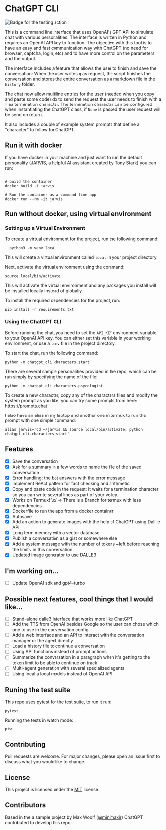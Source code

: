 # ChatGPT CLI

![Badge for the testing action](https://github.com/juanmirod/chatgpt_cli/actions/workflows/python-app.yml/badge.svg)

This is a command line interface that uses OpenAI's GPT API to simulate chat with various personalities. The interface is written in Python and requires an OpenAI API key to function. The objective with this tool is to have an easy and fast communication way with ChatGPT (no need for browser, captcha, login, etc) and to have more control on the parameters and the output.

The interface includes a feature that allows the user to finish and save the conversation:
When the user writes `q` as request, the script finishes the conversation and stores the entire conversation as a markdown file in the `history` folder.

The chat now allow multiline entries for the user (needed when you copy and paste some code) do to send
the request the user needs to finish with a `*` as termination character. The termination character can
be configured when instantiating the ChatGPT class, if `None` is passed the user request will be send on return. 

It also includes a couple of example system prompts that define a "character" to follow for ChatGPT.

## Run it with docker

If you have docker in your machine and just want to run the default personality (JARVIS, a helpful AI assistant created by Tony Stark) you can run:

```

# build the container
docker build -t jarvis .

# Run the container as a command line app
docker run --rm -it jarvis

```

## Run without docker, using virtual environment
### Setting up a Virtual Environment

To create a virtual environment for the project, run the following command:

```
  python3 -m venv local
```

This will create a virtual environment called `local` in your project directory.

Next, activate the virtual environment using the command:

```
source local/bin/activate
```

This will activate the virtual environment and any packages you install will be installed locally instead of globally.

To install the required dependencies for the project, run:

```
pip install -r requirements.txt
```

### Using the ChatGPT CLI

Before running the chat, you need to set the `API_KEY` environment variable to your OpenAI API key. You can either set this variable in your working environment, or use a `.env` file in the project directory.

To start the chat, run the following command:

```
python -m chatgpt_cli.characters.start
```

There are several sample personalities provided in the repo, which can be run simply by specifying the name of the file:

```
python -m chatgpt_cli.characters.psycologist
```

To create a new character, copy any of the characters files and modify the system prompt as you like, you can try some prompts from here: https://prompts.chat

I also have an alias in my laptop and another one in termux to run the prompt with one simple command:

```
alias jarvis='cd ~/jarvis && source local/bin/activate; python chatgpt_cli.characters.start'
```

## Features

- [x] Save the conversation
- [x] Ask for a summary in a few words to name the file of the saved conversation
- [x] Error handling: the bot answers with the error message 
- [x] Implement ReAct pattern for fact checking and arithmetic
- [x] Copy and paste code in the request: It waits for a termination character so you can write several lines as part of your volley.
- [x] Works on Termux! \o/ -> There is a Branch for termux with less dependencies
- [x] Dockerfile to run the app from a docker container
- [x] Autosave
- [x] Add an action to generate images with the help of ChatGPT using Dall-e API
- [x] Long term memory with a vector database
- [x] Publish a conversation as a gist or somewhere else
- [x] Add a system message with the number of tokens ~left before reaching the limit~ in this conversation 
- [x] Updated image generator to use DALLE3
  
## I'm working on...

- [ ] Update OpenAI sdk and gpt4-turbo

## Possible next features, cool things that I would like...

- [ ] Stand-alone dalle3 interface that works more like ChatGPT
- [ ] Add the TTS from OpenAI besides Google so the user can chose which one to use in the conversation config
- [ ] Add a web interface and an API to interact with the conversation manager or the agent directly 
- [ ] Load a history file to continue a conversation
- [ ] Using API functions instead of prompt actions
- [ ] Summarize the conversation in a paragraph when it's getting to the token limit to be able to continue on track
- [ ] Multi-agent generation with several specialized agents
- [ ] Using local a local models instead of OpenAI API

## Runing the test suite

This repo uses pytest for the test suite, to run it run:

```
pytest
```

Running the tests in watch mode:

```
ptw
```


## Contributing

Pull requests are welcome. For major changes, please open an issue first to discuss what you would like to change.


## License

This project is licensed under the [MIT](https://choosealicense.com/licenses/mit/) license.

## Contributors

Based in the a sample project by Max Woolf ([@minimaxir](https://minimaxir.com))
ChatGPT contributed to develop this repo.

